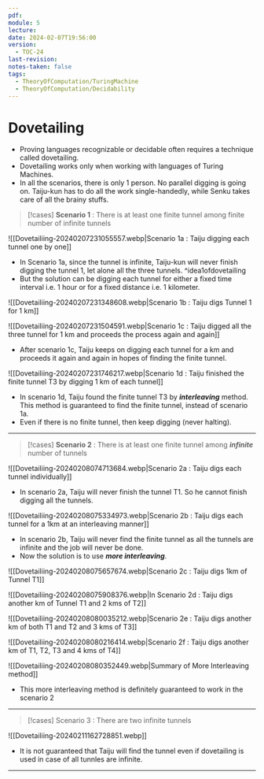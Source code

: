 ```yaml
---
pdf: 
module: 5
lecture: 
date: 2024-02-07T19:56:00
version:
  - TOC-24
last-revision: 
notes-taken: false
tags:
  - TheoryOfComputation/TuringMachine
  - TheoryOfComputation/Decidability
---
```

# Dovetailing

- Proving languages recognizable or decidable often requires a technique called dovetailing.
- Dovetailing works only when working with languages of Turing Machines.
- In all the scenarios, there is only 1 person. No parallel digging is going on. Taiju-kun has to do all the work single-handedly, while Senku takes care of all the brainy stuffs.

> [!cases] **Scenario 1** : There is at least one finite tunnel among finite number of infinite tunnels

![[Dovetailiing-20240207231055557.webp|Scenario 1a : Taiju digging each tunnel one by one]]
- In Scenario 1a, since the tunnel is infinite, Taiju-kun will never finish digging the tunnel 1, let alone all the three tunnels.
^idea1ofdovetailing
- But the solution can be digging each tunnel for either a fixed time interval i.e. 1 hour or for a fixed distance i.e. 1 kilometer.

![[Dovetailiing-20240207231348608.webp|Scenario 1b : Taiju digs Tunnel 1 for 1 km]]

![[Dovetailiing-20240207231504591.webp|Scenario 1c : Taiju digged all the three tunnel for 1 km and proceeds the process again and again]]

- After scenario 1c, Taiju keeps on digging each tunnel for a km and proceeds it again and again in hopes of finding the finite tunnel.

![[Dovetailiing-20240207231746217.webp|Scenario 1d : Taiju finished the finite tunnel T3 by digging 1 km of each tunnel]]

- In scenario 1d, Taiju found the finite tunnel T3 by ***interleaving*** method. This method is guaranteed to find the finite tunnel, instead of scenario 1a.
- Even if there is no finite tunnel, then keep digging (never halting).
---
> [!cases] **Scenario 2** : There is at least one finite tunnel among ***infinite*** number of tunnels

![[Dovetailiing-20240208074713684.webp|Scenario 2a : Taiju digs each tunnel individually]]

- In scenario 2a, Taiju will never finish the tunnel T1. So he cannot finish digging all the tunnels.

![[Dovetailiing-20240208075334973.webp|Scenario 2b : Taiju digs each tunnel for a 1km at an interleaving manner]]

- In scenario 2b, Taiju will never find the finite tunnel as all the tunnels are infinite and the job will never be done.
- Now the solution is to use ***more interleaving***.

![[Dovetailiing-20240208075657674.webp|Scenario 2c : Taiju digs 1km of Tunnel T1]]

![[Dovetailiing-20240208075908376.webp|In Scenario 2d : Taiju digs another km of Tunnel T1 and 2 kms of T2]]

![[Dovetailiing-20240208080035212.webp|Scenario 2e : Taiju digs another km of both T1 and T2 and 3 kms of T3]]

![[Dovetailiing-20240208080216414.webp|Scenario 2f : Taiju digs another km of T1, T2, T3 and 4 kms of T4]]

![[Dovetailiing-20240208080352449.webp|Summary of More Interleaving method]]

- This more interleaving method is definitely guaranteed to work in the scenario 2
---
> [!cases] Scenario 3 : There are two infinite tunnels

![[Dovetailiing-20240211162728851.webp]]

- It is not guaranteed that Taiju will find the tunnel even if dovetailing is used in case of all tunnles are infinite.
---
